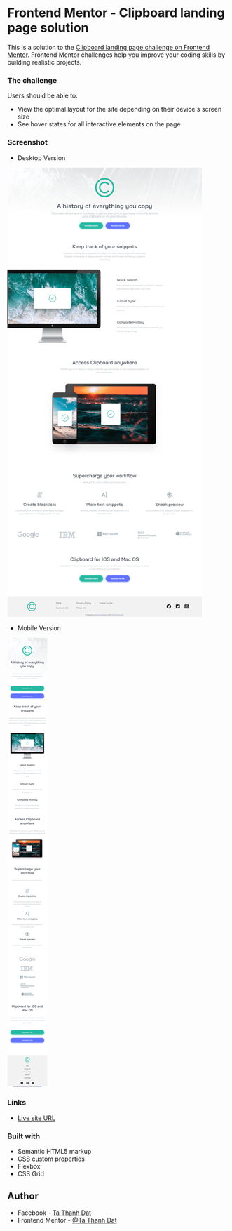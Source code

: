 # Frontend Mentor - Clipboard landing page solution

This is a solution to the [Clipboard landing page challenge on Frontend Mentor](https://www.frontendmentor.io/challenges/clipboard-landing-page-5cc9bccd6c4c91111378ecb9). Frontend Mentor challenges help you improve your coding skills by building realistic projects.

### The challenge

Users should be able to:

-   View the optimal layout for the site depending on their device's screen size
-   See hover states for all interactive elements on the page

### Screenshot

-   Desktop Version

![](./desktop-screenshot.png)

-   Mobile Version

![](./mobile-screenshot.png)

### Links

-   [Live site URL ](https://tathanhdat.github.io/Clipboard-landing-page/)

### Built with

-   Semantic HTML5 markup
-   CSS custom properties
-   Flexbox
-   CSS Grid

## Author

-   Facebook - [Ta Thanh Dat](https://www.facebook.com/tathanh.dat.5/)
-   Frontend Mentor - [@Ta Thanh Dat](https://www.frontendmentor.io/profile/tathanhdat)
